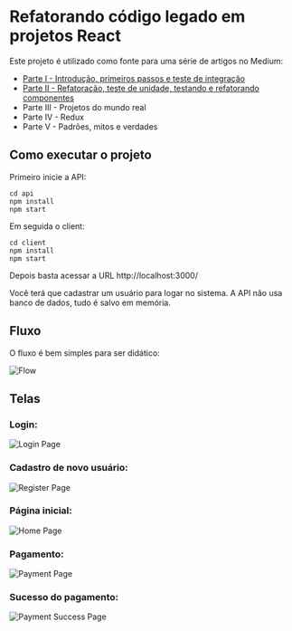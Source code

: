 # Refatorando código legado em projetos React

Este projeto é utilizado como fonte para uma série de artigos no Medium:

- [Parte I - Introdução, primeiros passos e teste de integração](https://medium.com/m4u-tech/refatorando-c%C3%B3digo-legado-em-projetos-react-parte-i-2214fd9ee04d)
- [Parte II - Refatoração, teste de unidade, testando e refatorando componentes](https://medium.com/m4u-tech/refatorando-c%C3%B3digo-legado-em-projetos-react-parte-ii-f3c1d898c11e)
- Parte III - Projetos do mundo real
- Parte IV - Redux
- Parte V - Padrões, mitos e verdades

## Como executar o projeto

Primeiro inicie a API:

```
cd api
npm install
npm start
```

Em seguida o client:

```
cd client
npm install
npm start
```

Depois basta acessar a URL http://localhost:3000/

Você terá que cadastrar um usuário para logar no sistema. A API não usa banco de dados, tudo é salvo em memória.

## Fluxo

O fluxo é bem simples para ser didático:

![Flow](docs/flow.png)

## Telas

### Login:

![Login Page](docs/login-page.png)

### Cadastro de novo usuário:

![Register Page](docs/register-page.png)

### Página inicial:

![Home Page](docs/home-page.png)

### Pagamento:

![Payment Page](docs/payment-page.png)

### Sucesso do pagamento:

![Payment Success Page](docs/payment-success-page.png)
